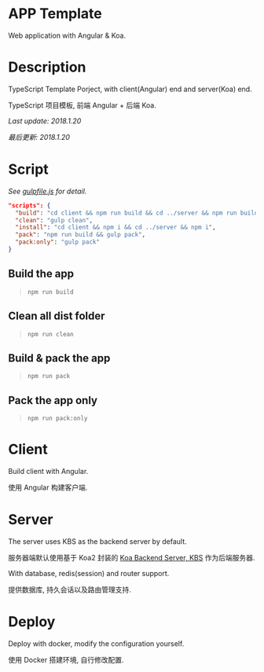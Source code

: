 # APP Template

Web application with Angular & Koa.

# Description

TypeScript Template Porject, with client(Angular) end and server(Koa) end.

TypeScript 项目模板, 前端 Angular + 后端 Koa.

*Last update: 2018.1.20*

*最后更新: 2018.1.20*

# Script

*See [gulpfile.js](https://github.com/DevinDon/app-template/blob/master/gulpfile.js) for detail.*

```json
"scripts": {
  "build": "cd client && npm run build && cd ../server && npm run build",
  "clean": "gulp clean",
  "install": "cd client && npm i && cd ../server && npm i",
  "pack": "npm run build && gulp pack",
  "pack:only": "gulp pack"
}
```

## Build the app

> `npm run build`

## Clean all dist folder

> `npm run clean`

## Build & pack the app

> `npm run pack`

## Pack the app only

> `npm run pack:only`

# Client

Build client with Angular.

使用 Angular 构建客户端.

# Server

The server uses KBS as the backend server by default.

服务器端默认使用基于 Koa2 封装的 [Koa Backend Server, KBS](https://www.npmjs.com/package/koa-backend-server) 作为后端服务器.

With database, redis(session) and router support.

提供数据库, 持久会话以及路由管理支持.

# Deploy

Deploy with docker, modify the configuration yourself.

使用 Docker 搭建环境, 自行修改配置.

